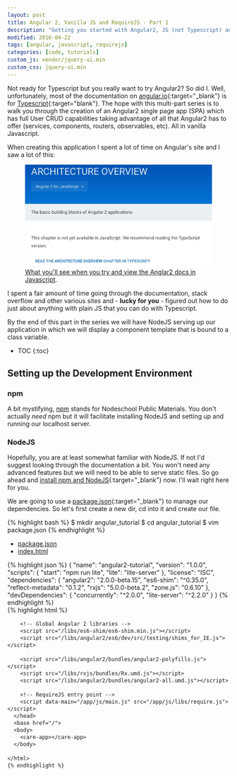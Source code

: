```yaml
---
layout: post
title: Angular 2, Vanilla JS and RequireJS - Part 1
description: "Getting you started with Angular2, JS (not Typescript) and RequireJS"
modified: 2016-04-22
tags: [angular, javascript, requirejs]
categories: [code, tutorials]
custom_js: vendor/jquery-ui.min
custom_css: jquery-ui.min
---
```

Not ready for Typescript but you really want to try Angular2? So did I. Well, unfortunately, most of the documentation on [angular.io](https://angular.io){:target="_blank"} is for [Typescript](https://www.typescriptlang.org/){:target="blank"}. The hope with this multi-part series is to walk you through the creation of an Angular2 single page app (SPA) which has full User CRUD capabilities taking advantage of all that Angular2 has to offer (services, components, routers, observables, etc). All in vanilla Javascript. 

<!-- more -->

When creating this application I spent a lot of time on Angular's site and I saw a lot of this:
<figure class="twoThirds center">
  <a href="/images/angular_docs_typescript.jpg"><img src="/images/angular_docs_typescript.jpg" alt=""></a>
  <figcaption><a href="https://angular.io/docs/js/latest/guide/architecture.html" title="Angular2 Docs in Typescript Only">What you'll see when you try and view the Anglar2 docs in Javascript</a>.</figcaption>
</figure>

I spent a fair amount of time going through the documentation, stack overflow and other various sites and - __lucky for you__ - figured out how to do just about anything with plain JS that you can do with Typescript.

By the end of this part in the series we will have NodeJS serving up our application in which we will display a component template that is bound to a class variable.

* TOC
{:toc}

## Setting up the Development Environment

### npm
A bit mystifying, [npm](https://docs.npmjs.com) stands for Nodeschool Public Materials. You don't actually _need_ npm but it will facilitate installing NodeJS and setting up and running our localhost server.

### NodeJS
Hopefully, you are at least somewhat familiar with NodeJS. If not I'd suggest looking through the documentation a bit. You won't need any advanced features but we will need to be able to serve static files. So go ahead and [install npm and NodeJS](https://docs.npmjs.com/getting-started/installing-node "Install npm and NodeJS"){:target="_blank"} now. I'll wait right here for you.

We are going to use a [package.json](https://docs.npmjs.com/files/package.json){:target="_blank"} to manage our dependencies. So let's first create a new dir, cd into it and create our file.


{% highlight bash %}
  $ mkdir angular_tutorial
  $ cd angular_tutorial
  $ vim package.json
{% endhighlight %}

<div id="tabs" class="hidden">
  <ul>
    <li><a href="#package-json">package.json</a></li>
    <li><a href="#index-html">index.html</a></li>
  </ul>

  <div id="package-json">
    {% highlight json %}
    {
      "name": "angular2-tutorial",
      "version": "1.0.0",
      "scripts": {
        "start": "npm run lite",
        "lite": "lite-server"
      },
      "license": "ISC",
      "dependencies": {
        "angular2": "2.0.0-beta.15",
        "es6-shim": "^0.35.0",
        "reflect-metadata": "0.1.2",
        "rxjs": "5.0.0-beta.2",
        "zone.js": "0.6.10"
      },
      "devDependencies": {
        "concurrently": "^2.0.0",
        "lite-server": "^2.2.0"
      }
    }
    {% endhighlight %}
  </div>

  <div id="index-html">
    {% highlight html %}
    <html>
      <head>
        <title>Meta-WebDev: Angular 2 With Vanilla JS</title>
        <meta name="viewport" content="width=device-width, initial-scale=1">
        <link rel="stylesheet" href="http://maxcdn.bootstrapcdn.com/bootstrap/3.3.6/css/bootstrap.min.css">

        <!-- Global Angular 2 libraries -->
        <script src="/libs/es6-shim/es6-shim.min.js"></script>
        <script src="/libs/angular2/es6/dev/src/testing/shims_for_IE.js"></script>

        <script src="/libs/angular2/bundles/angular2-polyfills.js"></script>
        <script src="/libs/rxjs/bundles/Rx.umd.js"></script>
        <script src="/libs/angular2/bundles/angular2-all.umd.js"></script>

        <!-- RequireJS entry point -->
        <script data-main="/app/js/main.js" src="/app/js/libs/require.js"></script>
      </head>
      <base href="/">
      <body>
        <care-app></care-app>
      </body>

    </html>
    {% endhighlight %}
  </div>
</div>

